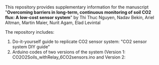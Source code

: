 This repository provides supplementary information for the manuscript "**Overcoming barriers in long-term, continuous monitoring of soil CO2 flux: A low-cost sensor system**"
by Thi Thuc Nguyen, Nadav Bekin, Ariel Altman, Martin Maier, Nurit Agam, Elad Levintal

The repository includes:
1. Do-it-yourself guide to replicate CO2 sensor system: "CO2 sensor system DIY guide"
2.  Arduino codes of two versions of the system (Version 1:  CO2O2Soils_withRelay_6CO2sensors.ino and Version 2: 
